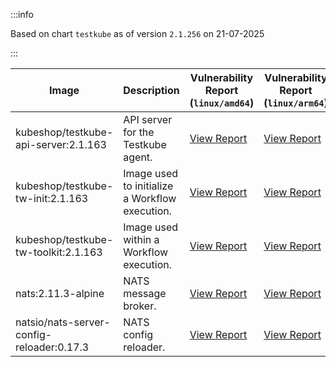 :::info

Based on chart `testkube` as of version `2.1.256` on 21-07-2025

:::

| Image | Description | Vulnerability Report (`linux/amd64`) | Vulnerability Report (`linux/arm64`) | Docker Image |
|-------|-------------|----------------------------------------|----------------------------------------|--------------|
| kubeshop/testkube-api-server:2.1.163 | API server for the Testkube agent. | [View Report](./testkube-api-server-2.1.163_linux_amd64.md) | [View Report](./testkube-api-server-2.1.163_linux_arm64.md) | [View Image](https://hub.docker.com/layers/kubeshop/testkube-api-server/2.1.163/images/sha256-142ad5ef9ebb25810b706783d2c51c694e0f519498fdc1a4c8104bf57640d3f7?context=explore) |
| kubeshop/testkube-tw-init:2.1.163 | Image used to initialize a Workflow execution. | [View Report](./testkube-tw-init-2.1.163_linux_amd64.md) | [View Report](./testkube-tw-init-2.1.163_linux_arm64.md) | [View Image](https://hub.docker.com/layers/kubeshop/testkube-tw-init/2.1.163/images/sha256-fceb8bd2f5bfbe47bd1b00da272eea5601486410c9eb92020d6b8bd8ca0c7d33?context=explore) |
| kubeshop/testkube-tw-toolkit:2.1.163 | Image used within a Workflow execution. | [View Report](./testkube-tw-toolkit-2.1.163_linux_amd64.md) | [View Report](./testkube-tw-toolkit-2.1.163_linux_arm64.md) | [View Image](https://hub.docker.com/layers/kubeshop/testkube-tw-toolkit/2.1.163/images/sha256-b190be9ff07797d2881a2424d5b8f9652201fa1322c3842a9a56f3da9a522fa4?context=explore) |
| nats:2.11.3-alpine | NATS message broker. | [View Report](./nats-2.11.3-alpine_linux_amd64.md) | [View Report](./nats-2.11.3-alpine_linux_arm64.md) | [View Image](https://hub.docker.com/layers/library/nats/2.11.3-alpine/images/sha256-f6be324fcee27f2a91178d74f77bb4ba3e5a9d2e72ba7d6871f45d14aadca40a?context=explore) |
| natsio/nats-server-config-reloader:0.17.3 | NATS config reloader. | [View Report](./nats-server-config-reloader-0.17.3_linux_amd64.md) | [View Report](./nats-server-config-reloader-0.17.3_linux_arm64.md) | [View Image](https://hub.docker.com/layers/natsio/nats-server-config-reloader/0.17.3/images/sha256-6798c689cca8a98f34e57db124abe46c81edf9bfb02d54ad85da60d0e41ef592?context=explore) |
